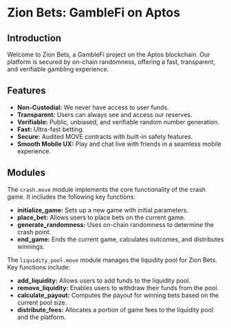 # Zion Bets: GambleFi on Aptos

## Introduction
Welcome to Zion Bets, a GambleFi project on the Aptos blockchain. Our platform is secured by on-chain randomness, offering a fast, transparent, and verifiable gambling experience.

## Features
- **Non-Custodial:** We never have access to user funds.
- **Transparent:** Users can always see and access our reserves.
- **Verifiable:** Public, unbiased, and verifiable random number generation.
- **Fast:** Ultra-fast betting.
- **Secure:** Audited MOVE contracts with built-in safety features.
- **Smooth Mobile UX:** Play and chat live with friends in a seamless mobile experience.

## Modules
The `crash.move` module implements the core functionality of the crash game. It includes the following key functions:
- **initialize_game:** Sets up a new game with initial parameters.
- **place_bet:** Allows users to place bets on the current game.
- **generate_randomness:** Uses on-chain randomness to determine the crash point.
- **end_game:** Ends the current game, calculates outcomes, and distributes winnings.

The `liquidity_pool.move` module manages the liquidity pool for Zion Bets. Key functions include:
- **add_liquidity:** Allows users to add funds to the liquidity pool.
- **remove_liquidity:** Enables users to withdraw their funds from the pool.
- **calculate_payout:** Computes the payout for winning bets based on the current pool size.
- **distribute_fees:** Allocates a portion of game fees to the liquidity pool and the platform.
